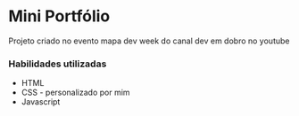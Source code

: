 <h1>Mini Portfólio</h1>
<p>Projeto criado no evento mapa dev week do canal dev em dobro no youtube</p>

<h3>Habilidades utilizadas</h3>
<ul>
<li>HTML</li>
<li>CSS - personalizado por mim</li>
<li>Javascript</li>
</ul>
